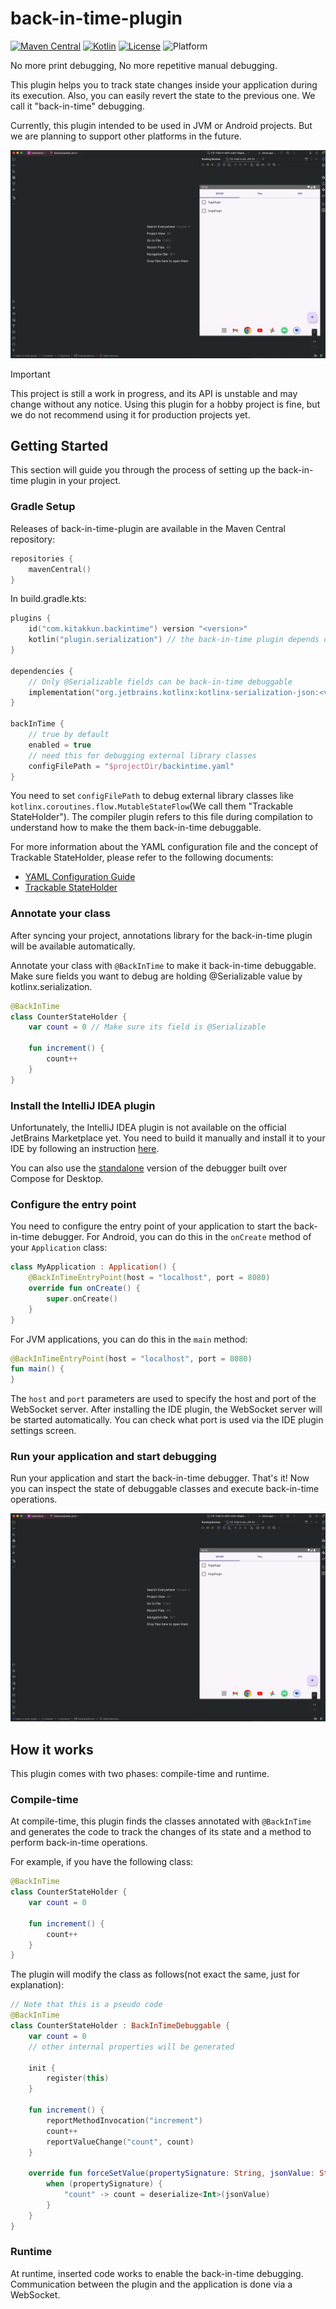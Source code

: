 # back-in-time-plugin

[![Maven Central](https://img.shields.io/maven-central/v/com.kitakkun.backintime/core-runtime)](https://central.sonatype.com/search?namespace=com.kitakkun.backintime)
[![Kotlin](https://img.shields.io/badge/kotlin-2.0.0--2.1.20-blue.svg?logo=kotlin)](http://kotlinlang.org)
[![License](https://img.shields.io/badge/license-Apache-blue.svg)](https://github.com/kitakkun/back-in-time-plugin/blob/master/LICENSE.txt)
![Platform](https://img.shields.io/badge/platform-Android_JVM-blue)

No more print debugging, No more repetitive manual debugging.

This plugin helps you to track state changes inside your application during its execution.
Also, you can easily revert the state to the previous one. We call it "back-in-time" debugging.

Currently, this plugin intended to be used in JVM or Android projects.
But we are planning to support other platforms in the future.

![](assets/back-in-time-operation-demo.gif)

> [!IMPORTANT]
> This project is still a work in progress, and its API is unstable and may change without any
> notice.
> Using this plugin for a hobby project is fine, but we do not recommend using it for production
> projects yet.

## Getting Started

This section will guide you through the process of setting up the back-in-time plugin in your project.

### Gradle Setup

Releases of back-in-time-plugin are available in the Maven Central repository:

```kotlin
repositories {
    mavenCentral()
}
```

In build.gradle.kts:

```kotlin
plugins {
    id("com.kitakkun.backintime") version "<version>"
    kotlin("plugin.serialization") // the back-in-time plugin depends on kotlinx.serialization
}

dependencies {
    // Only @Serializable fields can be back-in-time debuggable
    implementation("org.jetbrains.kotlinx:kotlinx-serialization-json:<version>")
}

backInTime {
    // true by default
    enabled = true
    // need this for debugging external library classes
    configFilePath = "$projectDir/backintime.yaml"
}
```

You need to set `configFilePath` to debug external library classes like `kotlinx.coroutines.flow.MutableStateFlow`(We call them "Trackable StateHolder").
The compiler plugin refers to this file during compilation to understand how to make the them back-in-time debuggable.

For more information about the YAML configuration file and the concept of Trackable StateHolder,
please refer to the following documents:

- [YAML Configuration Guide](docs/yaml_configuration_guide.md)
- [Trackable StateHolder](docs/trackable_stateholder.md)

### Annotate your class

After syncing your project, annotations library for the back-in-time plugin will be available automatically.

Annotate your class with `@BackInTime` to make it back-in-time debuggable.
Make sure fields you want to debug are holding @Serializable value by kotlinx.serialization.

```kotlin
@BackInTime
class CounterStateHolder {
    var count = 0 // Make sure its field is @Serializable

    fun increment() {
        count++
    }
}
```

### Install the IntelliJ IDEA plugin

Unfortunately, the IntelliJ IDEA plugin is not available on the official JetBrains Marketplace yet.
You need to build it manually and install it to your IDE by following an instruction [here](tooling/idea-plugin/README.md).

You can also use the [standalone](tooling/standalone) version of the debugger built over Compose for Desktop.

### Configure the entry point

You need to configure the entry point of your application to start the back-in-time debugger.
For Android, you can do this in the `onCreate` method of your `Application` class:

```kotlin
class MyApplication : Application() {
    @BackInTimeEntryPoint(host = "localhost", port = 8080)
    override fun onCreate() {
        super.onCreate()
    }
}
```

For JVM applications, you can do this in the `main` method:

```kotlin
@BackInTimeEntryPoint(host = "localhost", port = 8080)
fun main() {
}
```

The `host` and `port` parameters are used to specify the host and port of the WebSocket server.
After installing the IDE plugin, the WebSocket server will be started automatically.
You can check what port is used via the IDE plugin settings screen.

### Run your application and start debugging

Run your application and start the back-in-time debugger. That's it!
Now you can inspect the state of debuggable classes and execute back-in-time operations.

![](assets/back-in-time-operation-demo.gif)

## How it works

This plugin comes with two phases: compile-time and runtime.

### Compile-time

At compile-time, this plugin finds the classes annotated with `@BackInTime` and generates the code
to track the changes of its state and a method to perform back-in-time operations.

For example, if you have the following class:

```kotlin
@BackInTime
class CounterStateHolder {
    var count = 0

    fun increment() {
        count++
    }
}
```

The plugin will modify the class as follows(not exact the same, just for explanation):

```kotlin
// Note that this is a pseudo code
@BackInTime
class CounterStateHolder : BackInTimeDebuggable {
    var count = 0
    // other internal properties will be generated

    init {
        register(this)
    }

    fun increment() {
        reportMethodInvocation("increment")
        count++
        reportValueChange("count", count)
    }

    override fun forceSetValue(propertySignature: String, jsonValue: String) {
        when (propertySignature) {
            "count" -> count = deserialize<Int>(jsonValue)
        }
    }
}
```

### Runtime

At runtime, inserted code works to enable the back-in-time debugging.
Communication between the plugin and the application is done via a WebSocket.
